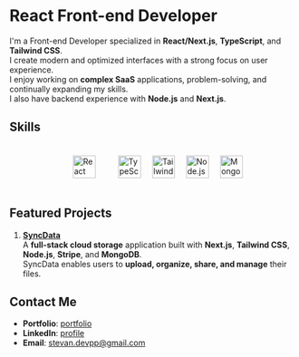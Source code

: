 # React Front-end Developer

I'm a Front-end Developer specialized in **React/Next.js**, **TypeScript**, and **Tailwind CSS**.  
I create modern and optimized interfaces with a strong focus on user experience.  
I enjoy working on **complex SaaS** applications, problem-solving, and continually expanding my skills.  
I also have backend experience with **Node.js** and **Next.js**.


## Skills


<div style="display: flex; flex-wrap: wrap; justify-content: center; align-items: center; gap: 20px;">
<img src="https://raw.githubusercontent.com/marwin1991/profile-technology-icons/refs/heads/main/icons/react.png" width="40" alt="React" style="margin: 20px; />
<img src="https://raw.githubusercontent.com/marwin1991/profile-technology-icons/refs/heads/main/icons/next_js.png" width="40" alt="Next.js" />
<img src="https://raw.githubusercontent.com/marwin1991/profile-technology-icons/refs/heads/main/icons/typescript.png" width="40" alt="TypeScript" />
<img src="https://raw.githubusercontent.com/marwin1991/profile-technology-icons/refs/heads/main/icons/tailwind_css.png" width="40" alt="Tailwind CSS" />
<img src="https://raw.githubusercontent.com/marwin1991/profile-technology-icons/refs/heads/main/icons/node_js.png" width="40" alt="Node.js" />
<img src="https://raw.githubusercontent.com/marwin1991/profile-technology-icons/refs/heads/main/icons/mongodb.png" width="40" alt="MongoDb" />
</div>




## Featured Projects

1. [**SyncData**](https://github.com/Stv-devl/SyncData)  
  A **full-stack cloud storage** application built with **Next.js**, **Tailwind CSS**, **Node.js**, **Stripe**, and **MongoDB**.  
   SyncData enables users to **upload, organize, share, and manage** their files.


## Contact Me

- **Portfolio**: [portfolio](https://www.stevandev.com/)  
- **LinkedIn**: [profile](https://www.linkedin.com/in/stevan-l-793141128/)  
- **Email**: [stevan.devpp@gmail.com](mailto:stevan.devpp@gmail.com)
